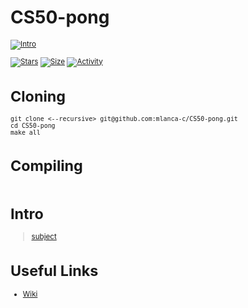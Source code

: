 # CS50-pong

 <small description of project>

[![Intro](https://img.shields.io/badge/Cursus-CS50-pong-success?style=for-the-badge&logo=42)](https://github.com/mlanca-c/CS50-pong)
 
 [![Stars](https://img.shields.io/github/stars/mlanca-c/CS50-pong?color=ffff00&label=Stars&logo=Stars&style=?style=flat)](https://github.com/mlanca-c/CS50-pong)
 [![Size](https://img.shields.io/github/repo-size/mlanca-c/CS50-pong?color=blue&label=Size&logo=Size&style=?style=flat)](https://github.com/mlanca-c/CS50-pong)
 [![Activity](https://img.shields.io/github/last-commit/mlanca-c/CS50-pong?color=red&label=Last%20Commit&style=flat)](https://github.com/mlanca-c/CS50-pong)
 
# Cloning

 ```
 git clone <--recursive> git@github.com:mlanca-c/CS50-pong.git
 cd CS50-pong
 make all
 ```
 
# Compiling
 
 ```
 ```

# Intro

 > [subject](subject.pdf)

# Useful Links

 * [Wiki](https://github.com/mlanca-c/CS50-pong/wiki)

